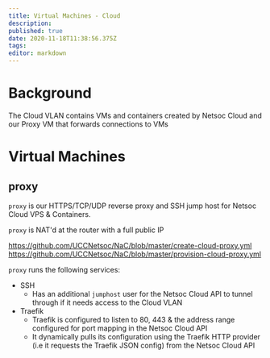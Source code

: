 ```yaml
---
title: Virtual Machines - Cloud
description: 
published: true
date: 2020-11-18T11:38:56.375Z
tags: 
editor: markdown
---
```


# Background

The Cloud VLAN contains VMs and containers created by Netsoc Cloud and our Proxy VM that forwards connections to VMs

# Virtual Machines

## proxy

`proxy` is our HTTPS/TCP/UDP reverse proxy and SSH jump host for Netsoc Cloud VPS & Containers.

`proxy` is NAT'd at the router with a full public IP

https://github.com/UCCNetsoc/NaC/blob/master/create-cloud-proxy.yml
https://github.com/UCCNetsoc/NaC/blob/master/provision-cloud-proxy.yml

`proxy` runs the following services:
* SSH
	* Has an additional `jumphost` user for the Netsoc Cloud API to tunnel through if it needs access to the Cloud VLAN
* Traefik
	* Traefik is configured to listen to 80, 443 & the address range configured for port mapping in the Netsoc Cloud API
  * It dynamically pulls its configuration using the Traefik HTTP provider (i.e it requests the Traefik JSON config) from the Netsoc Cloud API
  


